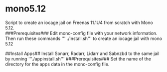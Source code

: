 # mono5.12

Script to create an iocage jail on Freenas 11.1U4 from scratch with Mono 5.12.  
###Prerequisites###
Edit mono-config file with your network information.  Then run these commands
''' ./install.sh'''
 to create an iocage jail with mono 5.12

##Install Apps##
Install Sonarr, Radarr, Lidarr and Sabnzbd to the same jail by running
'''./appinstall.sh'''
###Prerequisites###
Set the name of the directory for the apps data in the mono-config file.
